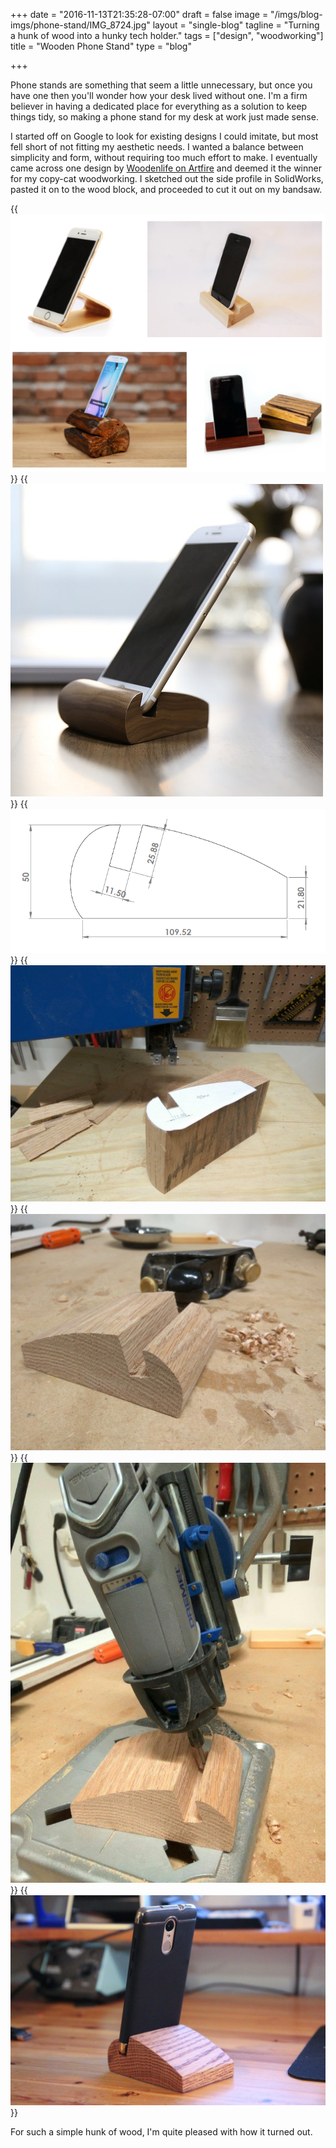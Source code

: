 +++
date = "2016-11-13T21:35:28-07:00"
draft = false
image = "/imgs/blog-imgs/phone-stand/IMG_8724.jpg"
layout = "single-blog"
tagline = "Turning a hunk of wood into a hunky tech holder."
tags = ["design", "woodworking"]
title = "Wooden Phone Stand"
type = "blog"

+++

Phone stands are something that seem a little unnecessary, but once you have one then you'll wonder how your desk lived without one. I'm a firm believer in having a dedicated place for everything as a solution to keep things tidy, so making a phone stand for my desk at work just made sense. 

I started off on Google to look for existing designs I could imitate, but most fell short of not fitting my aesthetic needs. I wanted a balance between simplicity and form, without requiring too much effort to make. I eventually came across one design by [Woodenlife on Artfire](https://www.artfire.com/ext/shop/product_view/woodenlife/12640827/creative_wood_phone_stand_handmade/handmade/woodworking/other) and deemed it the winner for my copy-cat woodworking. I sketched out the side profile in SolidWorks, pasted it on to the wood block, and proceeded to cut it out on my bandsaw.

{{<img caption="Searching Google images for inspiration." src="/imgs/blog-imgs/phone-stand/designs.PNG" >}}
{{<img caption="Design from Woodenlife on Artfire." src="/imgs/blog-imgs/phone-stand/IMG_41757cd0_365258.jpg" >}}
{{<img caption="Cutting template created in SolidWorks." src="/imgs/blog-imgs/phone-stand/solidworks.PNG" >}}
{{<img caption="Template pasted on to the wood stock." src="/imgs/blog-imgs/phone-stand/IMG_20161113_153119.jpg" >}}
{{<img caption="Smoothing the curves with a mini plane." src="/imgs/blog-imgs/phone-stand/IMG_20161113_155138.jpg" >}}
{{<img caption="Cleaning the cutout with a Dremel router attachment." src="/imgs/blog-imgs/phone-stand/IMG_20161113_155954.jpg" >}}
{{<img caption="Stained, finished, and ready for display." src="/imgs/blog-imgs/phone-stand/IMG_8735.jpg" >}}

For such a simple hunk of wood, I'm quite pleased with how it turned out.